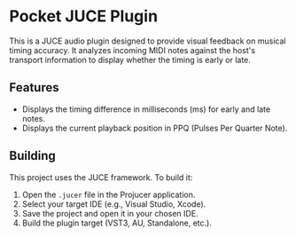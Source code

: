 # Pocket JUCE Plugin

This is a JUCE audio plugin designed to provide visual feedback on musical timing accuracy. It analyzes incoming MIDI notes against the host's transport information to display whether the timing is early or late.

## Features

*   Displays the timing difference in milliseconds (ms) for early and late notes.
*   Displays the current playback position in PPQ (Pulses Per Quarter Note).

## Building

This project uses the JUCE framework. To build it:
1.  Open the `.jucer` file in the Projucer application.
2.  Select your target IDE (e.g., Visual Studio, Xcode).
3.  Save the project and open it in your chosen IDE.
4.  Build the plugin target (VST3, AU, Standalone, etc.). 